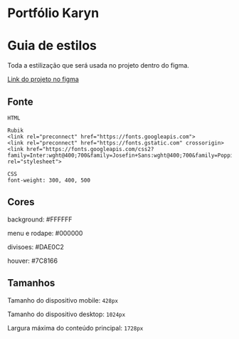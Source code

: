 <h1>Portfólio Karyn</h1>


# Guia de estilos

Toda a estilização que será usada no projeto dentro do figma.

[Link do projeto no figma](https://www.figma.com/file/jhK4xUDWArlpcXkilT5n35/portifolio-karyn?node-id=0%3A1&t=JmCOfOc5WEQBFQWM-1)

## Fonte

```
HTML

Rubik
<link rel="preconnect" href="https://fonts.googleapis.com"> 
<link rel="preconnect" href="https://fonts.gstatic.com" crossorigin> 
<link href="https://fonts.googleapis.com/css2?family=Inter:wght@400;700&family=Josefin+Sans:wght@400;700&family=Poppins:wght@300;700&family=Rubik:wght@400;500&display=swap" rel="stylesheet">
```

```
CSS
font-weight: 300, 400, 500
```

## Cores

background: #FFFFFF

menu e rodape: #000000

divisoes: #DAE0C2

houver: #7C8166



## Tamanhos

Tamanho do dispositivo mobile: `428px`

Tamanho do dispositivo desktop: `1024px`

Largura máxima do conteúdo principal: `1728px`

